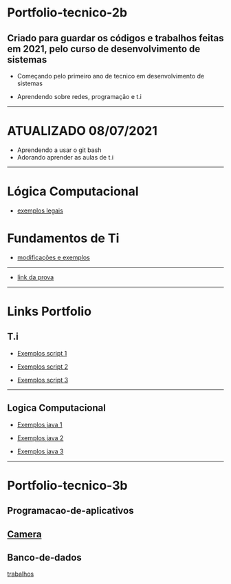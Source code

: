 # Portfolio-tecnico-2b
## Criado para guardar os códigos e trabalhos feitas em 2021, pelo curso de desenvolvimento de sistemas

* Começando pelo primeiro ano de tecnico em desenvolvimento de sistemas

* Aprendendo sobre redes, programação e t.i

-----------------------------------------------------------------------

# ATUALIZADO 08/07/2021

* Aprendendo a usar o git bash
* Adorando aprender as aulas de t.i
-----------------------------------------------------------------------

# Lógica Computacional
* [exemplos legais](/logica_computacional/exemplos_java)

# Fundamentos de Ti

* [modificações e exemplos](/atividades-fundamentos/exemplos)
-----------------------------------------------------------------------
* [link da prova](/prova)

-----------------------------------------------------------------------
# Links Portfolio

## T.i

* [Exemplos script 1](/atividades-fundamentos/exemplos/exemplo1.sh)

* [Exemplos script 2](/atividades-fundamentos/exemplos/exemplo2.sh)

* [Exemplos script 3](/atividades-fundamentos/exemplos/exemplo3.sh)

-----------------------------------------------------------------------
## Logica Computacional

* [Exemplos java 1](/logica_computacional/exemplos_java/exemplo1.java)

* [Exemplos java 2](/logica_computacional/exemplos_java/exemplo2.java)
	
* [Exemplos java 3](/logica_computacional/exemplos_java/exemplo2.java)

-----------------------------------------------------------------------
# Portfolio-tecnico-3b

## Programacao-de-aplicativos
[Camera](Portfolio-tecnico-3b-/Programação-de-aplicativos/Camera)
-----------------------------------------------------------------------
## Banco-de-dados
[trabalhos](Portfolio-tecnico-3b-/Banco_de_dados/)
